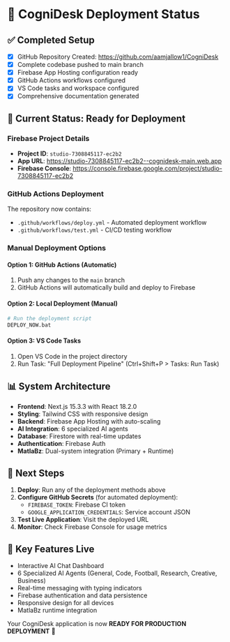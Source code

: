 # 🚀 CogniDesk Deployment Status

## ✅ Completed Setup
- [x] GitHub Repository Created: https://github.com/aamjallow1/CogniDesk
- [x] Complete codebase pushed to main branch
- [x] Firebase App Hosting configuration ready
- [x] GitHub Actions workflows configured
- [x] VS Code tasks and workspace configured
- [x] Comprehensive documentation generated

## 🔄 Current Status: Ready for Deployment

### Firebase Project Details
- **Project ID**: `studio-7308845117-ec2b2`
- **App URL**: https://studio-7308845117-ec2b2--cognidesk-main.web.app
- **Firebase Console**: https://console.firebase.google.com/project/studio-7308845117-ec2b2

### GitHub Actions Deployment
The repository now contains:
- `.github/workflows/deploy.yml` - Automated deployment workflow
- `.github/workflows/test.yml` - CI/CD testing workflow

### Manual Deployment Options

#### Option 1: GitHub Actions (Automatic)
1. Push any changes to the `main` branch
2. GitHub Actions will automatically build and deploy to Firebase

#### Option 2: Local Deployment (Manual)
```bash
# Run the deployment script
DEPLOY_NOW.bat
```

#### Option 3: VS Code Tasks
1. Open VS Code in the project directory
2. Run Task: "Full Deployment Pipeline" (Ctrl+Shift+P > Tasks: Run Task)

## 📊 System Architecture
- **Frontend**: Next.js 15.3.3 with React 18.2.0
- **Styling**: Tailwind CSS with responsive design
- **Backend**: Firebase App Hosting with auto-scaling
- **AI Integration**: 6 specialized AI agents
- **Database**: Firestore with real-time updates
- **Authentication**: Firebase Auth
- **MatlaBz**: Dual-system integration (Primary + Runtime)

## 🎯 Next Steps
1. **Deploy**: Run any of the deployment methods above
2. **Configure GitHub Secrets** (for automated deployment):
   - `FIREBASE_TOKEN`: Firebase CI token
   - `GOOGLE_APPLICATION_CREDENTIALS`: Service account JSON
3. **Test Live Application**: Visit the deployed URL
4. **Monitor**: Check Firebase Console for usage metrics

## 📝 Key Features Live
- Interactive AI Chat Dashboard
- 6 Specialized AI Agents (General, Code, Football, Research, Creative, Business)
- Real-time messaging with typing indicators
- Firebase authentication and data persistence
- Responsive design for all devices
- MatlaBz runtime integration

Your CogniDesk application is now **READY FOR PRODUCTION DEPLOYMENT** 🚀